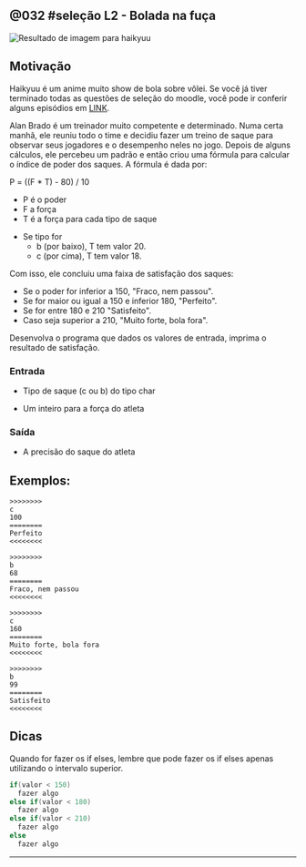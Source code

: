 ## @032 #seleção L2 - Bolada na fuça


![Resultado de imagem para haikyuu](https://raw.githubusercontent.com/qxcodefup/moodle/master/base/032/__capa.jpg)

## Motivação

Haikyuu é um anime muito show de bola sobre vôlei. Se você já tiver terminado todas as questões de seleção do moodle, você pode ir conferir alguns episódios em [LINK](https://www.animesync.tv/v/V3Eo6xG9Wrjv/).

Alan Brado é um treinador muito competente e determinado. Numa certa manhã, ele reuniu todo o time e decidiu fazer um treino de saque para observar seus jogadores e o desempenho neles no jogo. Depois de alguns cálculos, ele percebeu um padrão e então criou uma fórmula para calcular o índice de poder dos saques. A fórmula é dada por:

P = ((F \* T) - 80) / 10

* P é o poder
* F a força
* T é a força para cada tipo de saque

- Se tipo for
    - b (por baixo), T tem valor 20.
    - c (por cima), T tem valor 18.

Com isso, ele concluiu uma faixa de satisfação dos saques:

* Se o poder for inferior a 150, "Fraco, nem passou".
* Se for maior ou igual a 150 e inferior 180, "Perfeito".
* Se for entre 180 e 210 "Satisfeito".
* Caso seja superior a 210, "Muito forte, bola fora".

Desenvolva o programa que dados os valores de entrada, imprima o resultado de satisfação.

### Entrada

* Tipo de saque (c ou b) do tipo char
 
* Um inteiro para a força do atleta

### Saída

* A precisão do saque do atleta

## Exemplos:

```
>>>>>>>>
c
100
========
Perfeito
<<<<<<<<

>>>>>>>>
b
68
========
Fraco, nem passou
<<<<<<<<

>>>>>>>>
c
160
========
Muito forte, bola fora
<<<<<<<<

>>>>>>>>
b
99
========
Satisfeito
<<<<<<<<
```



## Dicas

Quando for fazer os if elses, lembre que pode fazer os if elses apenas utilizando o intervalo superior.

```C
if(valor < 150)
  fazer algo
else if(valor < 180)
  fazer algo
else if(valor < 210)
  fazer algo
else
  fazer algo
```
---
